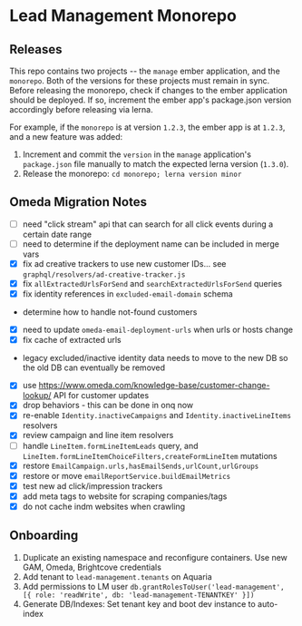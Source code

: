 # Lead Management Monorepo

## Releases
This repo contains two projects -- the `manage` ember application, and the `monorepo`. Both of the versions for these projects must remain in sync.
Before releasing the monorepo, check if changes to the ember application should be deployed. If so, increment the ember app's package.json version accordingly before releasing via lerna.

For example, if the `monorepo` is at version `1.2.3`, the ember app is at `1.2.3`, and a new feature was added:
1. Increment and commit the `version` in the `manage` application's `package.json` file manually to match the expected lerna version (`1.3.0`).
2. Release the monorepo: `cd monorepo; lerna version minor`

## Omeda Migration Notes
- [ ] need "click stream" api that can search for all click events during a certain date range
- [ ] need to determine if the deployment name can be included in merge vars
- [x] fix ad creative trackers to use new customer IDs... see `graphql/resolvers/ad-creative-tracker.js`
- [x] fix `allExtractedUrlsForSend` and `searchExtractedUrlsForSend` queries
- [x] fix identity references in `excluded-email-domain` schema
- determine how to handle not-found customers
- [x] need to update `omeda-email-deployment-urls` when urls or hosts change
- [x] fix cache of extracted urls
- legacy excluded/inactive identity data needs to move to the new DB so the old DB can eventually be removed
- [x] use https://www.omeda.com/knowledge-base/customer-change-lookup/ API for customer updates
- [x] drop behaviors - this can be done in onq now
- [x] re-enable `Identity.inactiveCampaigns` and `Identity.inactiveLineItems` resolvers
- [x] review campaign and line item resolvers
- [ ] handle `LineItem.formLineItemLeads` query, and `LineItem.formLineItemChoiceFilters,createFormLineItem` mutations
- [x] restore `EmailCampaign.urls,hasEmailSends,urlCount,urlGroups`
- [x] restore or move `emailReportService.buildEmailMetrics`
- [x] test new ad click/impression trackers
- [x] add meta tags to website for scraping companies/tags
- [x] do not cache indm websites when crawling

## Onboarding
1. Duplicate an existing namespace and reconfigure containers. Use new GAM, Omeda, Brightcove credentials
2. Add tenant to `lead-management.tenants` on Aquaria
3. Add permissions to LM user `db.grantRolesToUser('lead-management', [{ role: 'readWrite', db: 'lead-management-TENANTKEY' }])`
4. Generate DB/Indexes: Set tenant key and boot dev instance to auto-index
